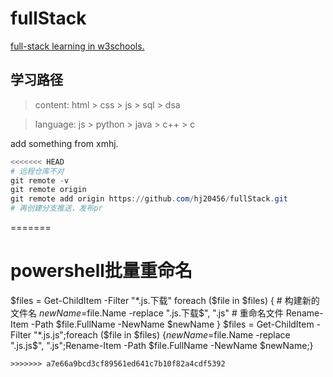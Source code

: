 # fullStack
[full-stack learning in w3schools.](https://www.w3schools.com/)

## 学习路径

> content: html > css > js > sql > dsa

> language: js > python > java > c++ > c

add something from xmhj.

```powershell
<<<<<<< HEAD
# 远程仓库不对
git remote -v
git remote origin
git remote add origin https://github.com/hj20456/fullStack.git
# 再创建分支推送，发布pr
``` 
=======
# powershell批量重命名
$files = Get-ChildItem -Filter "*.js.下载"
foreach ($file in $files) {
    # 构建新的文件名
    $newName =$file.Name -replace "\.js.下载$", ".js"
    # 重命名文件
    Rename-Item -Path $file.FullName -NewName $newName
}
$files = Get-ChildItem -Filter "*.js.js";foreach ($file in $files) {$newName =$file.Name -replace "\.js.js$", ".js";Rename-Item -Path $file.FullName -NewName $newName;}
```
>>>>>>> a7e66a9bcd3cf89561ed641c7b10f82a4cdf5392
